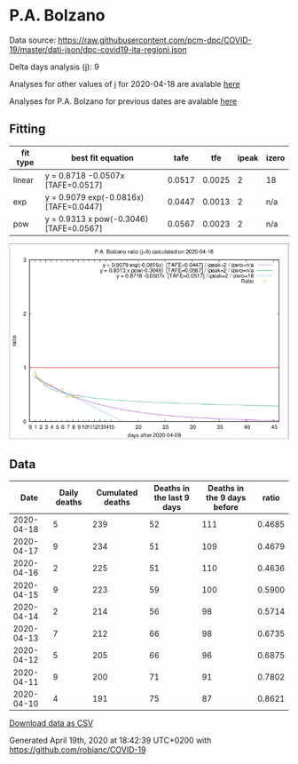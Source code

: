 # P.A. Bolzano

Data source: https://raw.githubusercontent.com/pcm-dpc/COVID-19/master/dati-json/dpc-covid19-ita-regioni.json

Delta days analysis (j): 9

Analyses for other values of j for 2020-04-18 are avalable [here](../2020-04-18/README.md)

Analyses for P.A. Bolzano for previous dates are avalable [here](../README.md)

## Fitting 
|fit type|best fit equation|tafe|tfe|ipeak|izero|
|-------|-----|--------|------|---|---|
|linear|y = 0.8718 -0.0507x  [TAFE=0.0517]|0.0517|0.0025|2|18|
|exp|y = 0.9079 exp(-0.0816x)  [TAFE=0.0447]|0.0447|0.0013|2|n/a|
|pow|y = 0.9313 x pow(-0.3046)  [TAFE=0.0567]|0.0567|0.0023|2|n/a|

![Plot](COVID-19_p.a._bolzano_j9_2020-04-18.png)

## Data
|Date|Daily deaths|Cumulated deaths|Deaths in the last 9 days|Deaths in the 9 days before|ratio|
|----|----------|-----------|-------|--------------------|-----|
|2020-04-18|5|239|52|111|0.4685|
|2020-04-17|9|234|51|109|0.4679|
|2020-04-16|2|225|51|110|0.4636|
|2020-04-15|9|223|59|100|0.5900|
|2020-04-14|2|214|56|98|0.5714|
|2020-04-13|7|212|66|98|0.6735|
|2020-04-12|5|205|66|96|0.6875|
|2020-04-11|9|200|71|91|0.7802|
|2020-04-10|4|191|75|87|0.8621|

[Download data as CSV](COVID-19_p.a._bolzano_j9_2020-04-18.csv)

Generated April 19th, 2020 at 18:42:39 UTC+0200 with https://github.com/robianc/COVID-19
